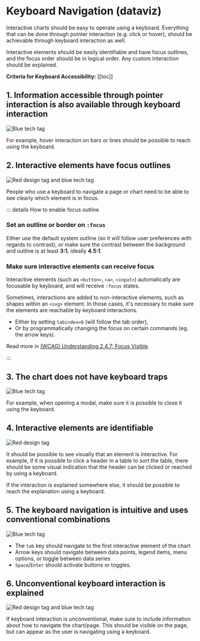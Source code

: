 # Keyboard Navigation (dataviz)

Interactive charts should be easy to operate using a keyboard. Everything that can be done through pointer interaction (e.g. click or hover), should be achievable through keyboard interaction as well. 

Interactive elements should be easily identifiable and have focus outlines, and the focus order should be in logical order. Any custom interaction should be explained.

**Criteria for Keyboard Accessibility:**
[[toc]]

## 1. Information accessible through pointer interaction is also available through keyboard interaction
![Blue tech tag](/foundations/dataviz/tag-tech.svg)

For example, hover interaction on bars or lines should be possible to reach using the keyboard.

## 2. Interactive elements have focus outlines
![Red design tag and blue tech tag](/foundations/dataviz/tag-design-and-tech.svg)

People who use a keyboard to navigate a page or chart need to be able to see clearly which element is in focus.

::: details How to enable focus outline

### Set an outline or border on `:focus`

Either use the default system outline (so it will follow user preferences with regards to contrast), or make sure the contrast between the background and outline is at least **3:1**, ideally **4.5:1**.

### Make sure interactive elements can receive focus

Interactive elements (such as `<button>`, `<a>`, `<input>`) automatically are focusable by keyboard, and will receive `:focus` states.

Sometimes, interactions are added to non-interactive elements, such as shapes within an `<svg>` element. In those cases, it's necessary to make sure the elements are reachable by keyboard interactions.

- Either by setting `tabindex=0` (will follow the tab order),
- Or by programmatically changing the focus on certain commands (eg. the arrow keys).

Read more in [(WCAG) Understanding 2.4.7: Focus Visible](https://www.w3.org/TR/UNDERSTANDING-WCAG20/navigation-mechanisms-focus-visible.html#navigation-mechanisms-focus-visible-examples-head).

:::

## 3. The chart does not have keyboard traps
![Blue tech tag](/foundations/dataviz/tag-tech.svg)

For example, when opening a modal, make sure it is possible to close it using the keyboard.

## 4. Interactive elements are identifiable
![Red design tag](/foundations/dataviz/tag-design.svg) 

It should be possible to see visually that an element is interactive. For example, if it is possible to click a header in a table to sort the table, there should be some visual indication that the header can be clicked or reached by using a keyboard.

If the interaction is explained somewhere else, it should be possible to reach the explanation using a keyboard.

<!-- This example needs to be handled in the design system --> 

## 5. The keyboard navigation is intuitive and uses conventional combinations
![Blue tech tag](/foundations/dataviz/tag-tech.svg)

- The `tab` key should navigate to the first interactive element of the chart <!-- And then go outside on next click? --> 
- Arrow keys should navigate between data points, legend items, menu options, or toggle between data series
- `Space`/`Enter` should activate buttons or toggles.

## 6. Unconventional keyboard interaction is explained
![Red design tag and blue tech tag](/foundations/dataviz/tag-design-and-tech.svg)

If keyboard interaction is unconventional, make sure to include information about how to navigate the chart/page. This should be visible on the page, but can appear as the user is navigating using a keyboard. 
<!-- Is it ok if it appears on interaction? --> 
